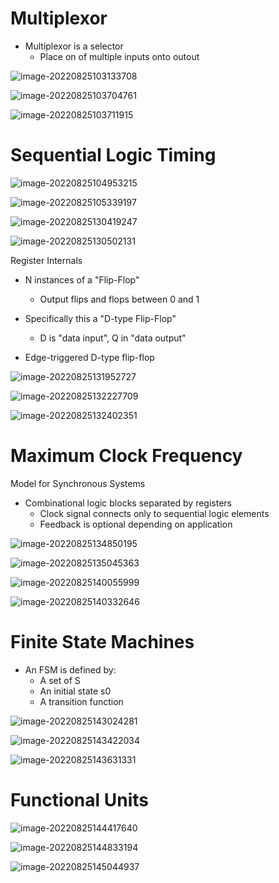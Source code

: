 # Multiplexor

- Multiplexor is a selector
  - Place on of multiple inputs onto outout

![image-20220825103133708](lecture11.assets/image-20220825103133708.png)

![image-20220825103704761](lecture11.assets/image-20220825103704761.png)

![image-20220825103711915](lecture11.assets/image-20220825103711915.png)



# Sequential Logic Timing

 ![image-20220825104953215](lecture11.assets/image-20220825104953215.png)

![image-20220825105339197](lecture11.assets/image-20220825105339197.png)



   ![image-20220825130419247](lecture11.assets/image-20220825130419247.png)



![image-20220825130502131](lecture11.assets/image-20220825130502131.png)

 

Register Internals

- N instances of a "Flip-Flop"
  - Output flips and flops between 0 and 1
- Specifically this a "D-type Flip-Flop"
  - D is "data input", Q in "data output"



- Edge-triggered D-type flip-flop

![image-20220825131952727](lecture11.assets/image-20220825131952727.png)

 ![image-20220825132227709](lecture11.assets/image-20220825132227709.png)

![image-20220825132402351](lecture11.assets/image-20220825132402351.png)



# Maximum Clock Frequency

Model for Synchronous Systems

- Combinational logic blocks separated by registers
  - Clock signal connects only to sequential logic elements
  - Feedback is optional depending on application

![image-20220825134850195](lecture11.assets/image-20220825134850195.png)

 ![image-20220825135045363](lecture11.assets/image-20220825135045363.png)

![image-20220825140055999](lecture11.assets/image-20220825140055999.png)

![image-20220825140332646](lecture11.assets/image-20220825140332646.png)

# Finite State Machines

- An FSM is defined by:
  - A set of S
  - An initial state s0
  - A transition function

![image-20220825143024281](lecture11.assets/image-20220825143024281.png)

 



![image-20220825143422034](lecture11.assets/image-20220825143422034.png)

![image-20220825143631331](lecture11.assets/image-20220825143631331.png)



# Functional Units

  ![image-20220825144417640](lecture11.assets/image-20220825144417640.png)

![image-20220825144833194](lecture11.assets/image-20220825144833194.png)

![image-20220825145044937](lecture11.assets/image-20220825145044937.png)